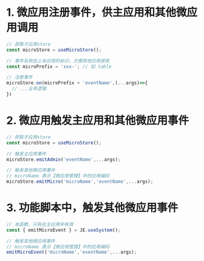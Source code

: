 
# 1. 微应用注册事件，供主应用和其他微应用调用
```js
// 获取子应用store
const microStore = useMicroStore();

// 事件名称加上本应用的标识，方便其他应用使用
const microPrefix = 'xxx-'; // 如 table

// 注册事件
microStore.on(microPrefix + 'eventName',(...args)=>{
  // ...业务逻辑
})
```

# 2. 微应用触发主应用和其他微应用事件
```js
// 获取子应用store
const microStore = useMicroStore();

// 触发主应用事件
microStore.emitAdmin('eventName',...args);

// 触发其他微应用事件
// microName 表示【微应用管理】中的应用编码
microStore.emitMicro('microName','eventName',...args);

```

# 3. 功能脚本中，触发其他微应用事件
```js
// 本函数，只有在主应用中有效
const { emitMicroEvent } = JE.useSystem();

// 触发其他微应用事件
// microName 表示【微应用管理】中的应用编码
emitMicroEvent('microName','eventName',...args);

```